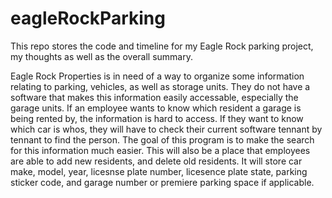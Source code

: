 # eagleRockParking
This repo stores the code and timeline for my Eagle Rock parking project, my thoughts as well as the overall summary.

Eagle Rock Properties is in need of a way to organize some information relating to parking, vehicles, as well as storage units. 
They do not have a software that makes this information easily accessable, especially the garage units. If an employee wants to 
know which resident a garage is being rented by, the information is hard to access. If they want to know which car is whos, they 
will have to check their current software tennant by tennant to find the person. The goal of this program is to make the 
search for this information much easier. This will also be a place that employees are able to add new residents, and delete old
residents. It will store car make, model, year, licesnse plate number, licesence plate state, parking sticker code, and garage number
or premiere parking space if applicable. 


